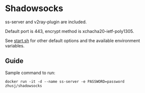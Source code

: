 # Shadowsocks

ss-server and v2ray-plugin are included.

Default port is 443, encrypt method is xchacha20-ietf-poly1305.

See [start.sh](https://github.com/zhsj/dockerfile/blob/master/shadowsocks/start.sh)
for other default options and the available environment variables.

## Guide

Sample command to run:

```
docker run -it -d --name ss-server -e PASSWORD=password zhusj/shadowsocks
```
